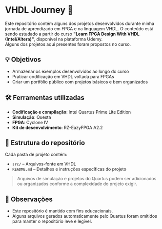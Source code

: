 # VHDL Journey 🚀

Este repositório contém alguns dos projetos desenvolvidos durante minha jornada de aprendizado em FPGA e na linguagem VHDL. O conteúdo está sendo estudado a partir do curso **"Learn FPGA Design With VHDL (Intel/Altera)"**, disponível na plataforma Udemy.  
Alguns dos projetos aqui presentes foram propostos no curso.

## 💡 Objetivos

- Armazenar os exemplos desenvolvidos ao longo do curso
- Praticar codificação em VHDL voltada para FPGAs
- Criar um portfólio público com projetos básicos e bem organizados

## 🛠️ Ferramentas utilizadas

- **Codificação e compilação**: Intel Quartus Prime Lite Edition
- **Simulação**: Questa
- **FPGA**: Cyclone IV
- **Kit de desenvolvimento**: RZ-EazyFPGA A2.2

## 📁 Estrutura do repositório

Cada pasta de projeto contém:

- `src/` – Arquivos-fonte em VHDL
- `README.md` – Detalhes e instruções específicas do projeto

> Arquivos de simulação e projetos do Quartus podem ser adicionados ou organizados conforme a complexidade do projeto exigir.

## 📌 Observações

- Este repositório é mantido com fins educacionais.
- Alguns arquivos gerados automaticamente pelo Quartus foram omitidos para manter o repositório leve e legível.
